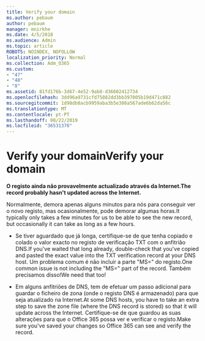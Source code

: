 ```yaml
---
title: Verify your domain
ms.author: pebaum
author: pebaum
manager: mnirkhe
ms.date: 4/5/2018
ms.audience: Admin
ms.topic: article
ROBOTS: NOINDEX, NOFOLLOW
localization_priority: Normal
ms.collection: Adm_O365
ms.custom:
- "47"
- "48"
- "8"
ms.assetid: 81fd176b-3d67-4e52-9ab8-d36602412734
ms.openlocfilehash: 3dd96a9731cfd75882dd3bb397005b19d471c882
ms.sourcegitcommit: 1d98db8acb9959aba3b5e308a567ade6b62da56c
ms.translationtype: MT
ms.contentlocale: pt-PT
ms.lasthandoff: 08/22/2019
ms.locfileid: "36531370"
---
```

# <a name="verify-your-domain"></a><span data-ttu-id="56e3b-102">Verify your domain</span><span class="sxs-lookup"><span data-stu-id="56e3b-102">Verify your domain</span></span>

 <span data-ttu-id="56e3b-103">**O registo ainda não provavelmente actualizado através da Internet.**</span><span class="sxs-lookup"><span data-stu-id="56e3b-103">**The record probably hasn't updated across the Internet.**</span></span>
  
<span data-ttu-id="56e3b-104">Normalmente, demora apenas alguns minutos para nós para conseguir ver o novo registo, mas ocasionalmente, pode demorar algumas horas.</span><span class="sxs-lookup"><span data-stu-id="56e3b-104">It typically only takes a few minutes for us to be able to see the new record, but occasionally it can take as long as a few hours.</span></span> 
  
- <span data-ttu-id="56e3b-105">Se tiver aguardado que já longa, certifique-se de que tenha copiado e colado o valor exacto no registo de verificação TXT com o anfitrião DNS.</span><span class="sxs-lookup"><span data-stu-id="56e3b-105">If you've waited that long already, double-check that you've copied and pasted the exact value into the TXT verification record at your DNS host.</span></span> <span data-ttu-id="56e3b-106">Um problema comum é não incluir a parte "MS=" do registo.</span><span class="sxs-lookup"><span data-stu-id="56e3b-106">One common issue is not including the "MS=" part of the record.</span></span> <span data-ttu-id="56e3b-107">Também precisamos disso!</span><span class="sxs-lookup"><span data-stu-id="56e3b-107">We need that too!</span></span>

- <span data-ttu-id="56e3b-108">Em alguns anfitriões de DNS, tem de efetuar um passo adicional para guardar o ficheiro de zona (onde o registo DNS é armazenado) para que seja atualizado na Internet.</span><span class="sxs-lookup"><span data-stu-id="56e3b-108">At some DNS hosts, you have to take an extra step to save the zone file (where the DNS record is stored) so that it will update across the Internet.</span></span> <span data-ttu-id="56e3b-109">Certifique-se de que guardou as suas alterações para que o Office 365 possa ver e verificar o registo.</span><span class="sxs-lookup"><span data-stu-id="56e3b-109">Make sure you've saved your changes so Office 365 can see and verify the record.</span></span>
